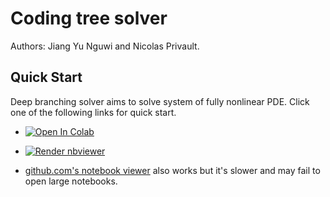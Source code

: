# Coding tree solver
Authors: Jiang Yu Nguwi and Nicolas Privault.

## Quick Start
Deep branching solver aims to solve system of fully nonlinear PDE.
Click one of the following links for quick start.

* <a href="https://colab.research.google.com/github/nguwijy/deep_branching_jjiam/blob/main/index.ipynb" target="_parent"><img src="https://colab.research.google.com/assets/colab-badge.svg" alt="Open In Colab"/></a>

* <a href="https://nbviewer.org/github/nguwijy/deep_branching_jjiam/blob/main/index.ipynb"><img src="https://raw.githubusercontent.com/jupyter/design/master/logos/Badges/nbviewer_badge.svg" alt="Render nbviewer" /></a>

* [github.com's notebook viewer](https://github.com/nguwijy/deep_branching_jjiam/blob/main/index.ipynb) also works but it's slower and may fail to open large notebooks.
